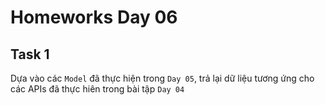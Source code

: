 # Homeworks Day 06

## Task 1

Dựa vào các `Model` đã thực hiện trong `Day 05`, trả lại dữ liệu tương ứng cho các APIs đã thực hiên trong bài tập `Day 04`